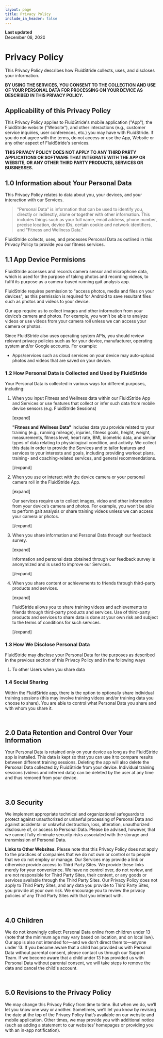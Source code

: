 ```yaml
---
layout: page
title: Privacy Policy
include_in_header: false
---
```


**Last updated**  
December 08, 2020

# Privacy Policy

This Privacy Policy describes how FluidStride collects, uses, and discloses your information.

**BY USING THE SERVICES, YOU CONSENT TO THE COLLECTION AND USE OF YOUR PERSONAL DATA FOR PROCESSING ON YOUR DEVICE AS DESCRIBED IN THIS PRIVACY POLICY.**
<br>

## Applicability of this Privacy Policy
This Privacy Policy applies to FluidStride's mobile application ("App"), the FluidStride website ("Website"), and other interactions (e.g., customer service inquiries, user conferences, etc.) you may have with FluidStride. If you do not agree with the terms, do not access or use the App, Website or any other aspect of FluidStride's services.

**THIS PRIVACY POLICY DOES NOT APPLY TO ANY THIRD PARTY APPLICATIONS OR SOFTWARE THAT INTEGRATE WITH THE APP OR WEBSITE, OR ANY OTHER THIRD PARTY PRODUCTS, SERVICES OR BUSINESSES.**

## 1.0 Information about Your Personal Data

This Privacy Policy relates to data about you, your devices, and your interaction with our Services.

> "Personal Data" is information that can be used to identify you, directly or indirectly, alone or together with other information. This includes things such as your full name, email address, phone number, precise location, device IDs, certain cookie and network identifiers, and "Fitness and Wellness Data."

FluidStride collects, uses, and processes Personal Data as outlined in this Privacy Policy to provide you our fitness services.

## 1.1 App Device Permisions

FluidStride  accesses and records camera sensor and microphone data, which is used for the purpose of taking photos and recording videos, to fulfil its purpose as a camera-based running gait analysis app.

FluidStride requires permission to "access photos, media and files on your devices", as this permission is required for Android to save resultant files such as photos and videos to your device.

Our app require us to collect images and other information from your device’s camera and photos. For example, you won’t be able to analyze videos or use videos from your camera roll unless we can access your camera or photos.

Since FluidStride also uses operating system APIs, you should review relevant privacy policies such as for your device, manufacturer, operating system and/or Google accounts. For example:

- Apps/services such as cloud services on your device may auto-upload photos and videos that are saved on your device.

### 1.2 How Personal Data is Collected and Used by FluidStride

Your Personal Data is collected in various ways for different purposes, including:

1.  When you input Fitness and Wellness data within our FluidStride App and Services or use features that collect or infer such data from mobile device sensors (e.g. FluidStride Sessions)

    [expand]

    **"Fitness and Wellness Data"** includes data you provide related to your training (e.g., running mileage), injuries, fitness goals, height, weight, measurements, fitness level, heart rate, BMI, biometric data, and similar types of data relating to physiological condition, and activity. We collect this data in order to provide the Services and to tailor features and services to your interests and goals, including providing workout plans, training- and coaching-related services, and general recommendations.

    [/expand]

2.  When you use or interact with the device camera or your personal camera roll in the FluidStride App.

    [expand]

     Our services require us to collect images, video and other information from
     your device’s camera and photos. For example, you won’t be able to perform
     gait analysis or share training videos unless we can access your camera or photos.

    [/expand]

3.  When you share information and Personal Data through our feedback survey.

    [expand]

    Information and personal data obtained through our feedback survey is anonymized
    and is used to improve our Services.

    [/expand]

4.  When you share content or achievements to friends through third-party products and services.

    [expand]

    FluidStride allows you to share training videos and achievements to friends
    through third-party products and services. Use of third-party products and
    services to share data is done at your own risk and subject
    to the terms of conditions for such services.

    [/expand]


### 1.3 How We Disclose Personal Data

FluidStride may disclose your Personal Data for the purposes as described in the previous section of this Privacy Policy and in the following ways

1.  To other Users when you share data

### 1.4 Social Sharing

Within the FluidStride app, there is the option to optionally share individual training sessions (this may involve training videos and/or training data you choose to share). You are able to control what Personal Data
you share and with whom you share it.

<br>

## 2.0 Data Retention and Control Over Your Information

Your Personal Data is retained only on your device as long as the FluidStride app is installed.
This data is kept so that you can use it to compare results between different training sessions.
Deleting the app will also delete the Personal Data collected by FluidStride from your device.
Individual training sessions (videos and inferred data) can be deleted by the user at any time
and thus removed from your device.

<br>

## 3.0 Security

We implement appropriate technical and organizational safeguards to protect against unauthorized or unlawful processing of Personal Data and against accidental or unlawful destruction, loss, alteration, unauthorized disclosure of, or access to Personal Data. Please be advised, however, that we cannot fully eliminate security risks associated with the storage and transmission of Personal Data.

**Links to Other Websites.** Please note that this Privacy Policy does not apply to the practices of companies that we do not own or control or to people that we do not employ or manage. Our Services may provide a link or otherwise provide access to Third Party Sites. We provide these links merely for your convenience. We have no control over, do not review, and are not responsible for Third Party Sites, their content, or any goods or services available through the Third Party Sites. Our Privacy Policy does not apply to Third Party Sites, and any data you provide to Third Party Sites, you provide at your own risk. We encourage you to review the privacy policies of any Third Party Sites with that you interact with.

<br>

## 4.0 Children
We do not knowingly collect Personal Data online from children under 13 (note that the minimum age may vary based on location, and on local law). Our app is also not intended for—and we don’t direct them to—anyone under 13. If you become aware that a child has provided us with Personal Data without parental consent, please contact us through our Support Team. If we become aware that a child under 13 has provided us with Personal Data without parental consent, we will take steps to remove the data and cancel the child's account.


<br>


## 5.0 Revisions to the Privacy Policy

We may change this Privacy Policy from time to time. But when we do, we’ll let you know one way or another. Sometimes, we’ll let you know by revising the date at the top of the Privacy Policy that’s available on our website and mobile application. Other times, we may provide you with additional notice (such as adding a statement to our websites’ homepages or providing you with an in-app notification).
